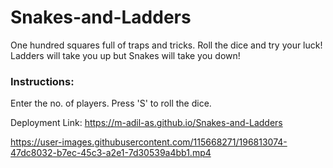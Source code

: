 # Snakes-and-Ladders
One hundred squares full of traps and tricks. Roll the dice and try your luck! Ladders will take you up but Snakes will take you down!

### Instructions:
Enter the no. of players.
Press 'S' to roll the dice.

Deployment Link: https://m-adil-as.github.io/Snakes-and-Ladders

https://user-images.githubusercontent.com/115668271/196813074-47dc8032-b7ec-45c3-a2e1-7d30539a4bb1.mp4
